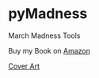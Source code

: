 # pyMadness
March Madness Tools

Buy my Book on [Amazon](https://www.amazon.com/dp/B078FLXYBC/ref=sr_1_1?ie=UTF8&qid=1513472252&sr=8-1&keywords=python+madness)

[Cover Art](BookCover.jpg)
